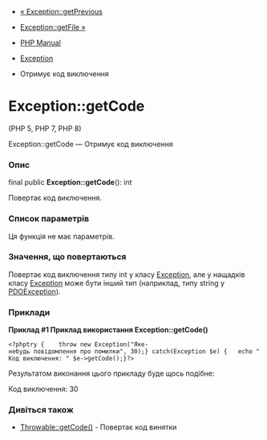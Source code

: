 - [« Exception::getPrevious](exception.getprevious.md)
- [Exception::getFile »](exception.getfile.md)

- [PHP Manual](index.md)
- [Exception](class.exception.md)
- Отримує код виключення

# Exception::getCode

(PHP 5, PHP 7, PHP 8)

Exception::getCode — Отримує код виключення

### Опис

final public **Exception::getCode**(): int

Повертає код виключення.

### Список параметрів

Ця функція не має параметрів.

### Значення, що повертаються

Повертає код виключення типу int у класу
[Exception](class.exception.md), але у нащадків класу
[Exception](class.exception.md) може бути інший тип (наприклад, типу
string у [PDOException](class.pdoexception.md)).

### Приклади

**Приклад #1 Приклад використання **Exception::getCode()****

` <?phptry {    throw new Exception("Яке-небудь повідомлення про помилки", 30);} catch(Exception $e) {   echo "Код виключення: " $e->getCode();}?> `

Результатом виконання цього прикладу буде щось подібне:

Код виключення: 30

### Дивіться також

- [Throwable::getCode()](throwable.getcode.md) - Повертає код
винятки
